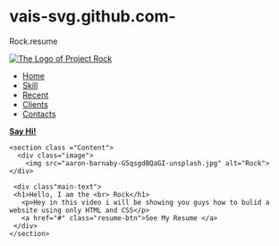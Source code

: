 # vais-svg.github.com-
Rock.resume
<html>
  <head>
    <meta charset="utf-8">
    <title>Rock Resume </title>
    <link href="style.css" rel="stylesheet" type="text/css" />
  </head>
  <body>
    <section  id="main">
    <nav>

   <a href="#" class="logo">
     <img src="lion-logopng-33408-32x32.ico" alt="The Logo of Project Rock">
     </a>
     <span class="menu-space"></span>
     <ul class="menu">
       <li><a href="#">Home</a></li>
       <li><a href="#">Skill </a></li>
       <li><a href="#">Recent</a></li>
       <li><a href="#">Clients</a></li>
       <li><a href="#">Contacts</a></li>
       </ul>
      <a href="#" class="hey"><strong> Say Hi! </strong></a>
      </nav> 
    </section>

    <section class ="Content">
      <div class="image">
        <img src="aaron-barnaby-G5qsgdBQaGI-unsplash.jpg" alt="Rock">
    </div>
    
     <div class"main-text">
     <h1>Hello, I am the <br> Rock</h1>
       <p>Hey in this video i will be showing you guys how to bulid a website using only HTML and CSS</p>
       <a href="#" class="resume-btn">See My Resume </a>
     </div>
    </section>
    
  </body>
</html>
